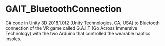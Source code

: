 # GAIT_BluetoothConnection

C\# code in Unity 3D 2018.1.0f2 (Unity Technologies, CA, USA) to Bluetooth connection of the VR game called G.A.I.T (Go Across Immersive Technology) with the two Arduino that controlled the wearable haptics insoles.


